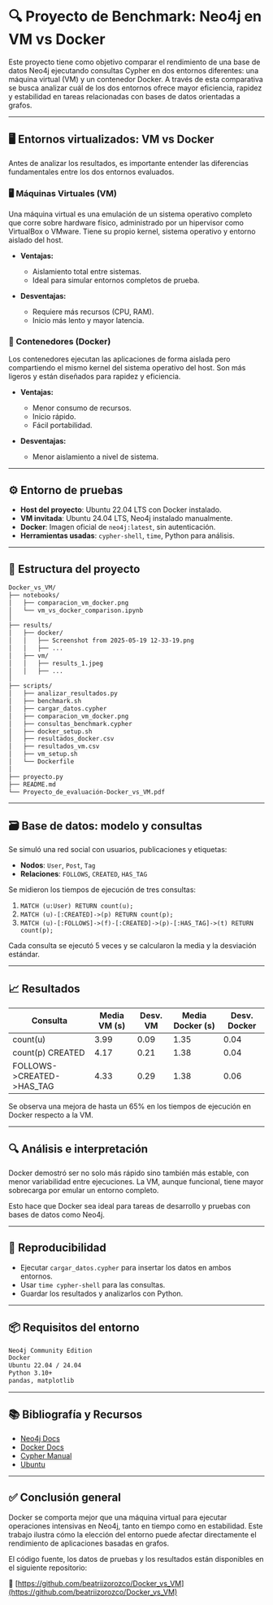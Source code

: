 # 🔍 Proyecto de Benchmark: Neo4j en VM vs Docker

Este proyecto tiene como objetivo comparar el rendimiento de una base de datos Neo4j ejecutando consultas Cypher en dos entornos diferentes: una máquina virtual (VM) y un contenedor Docker. A través de esta comparativa se busca analizar cuál de los dos entornos ofrece mayor eficiencia, rapidez y estabilidad en tareas relacionadas con bases de datos orientadas a grafos.

---

## 🖥️ Entornos virtualizados: VM vs Docker

Antes de analizar los resultados, es importante entender las diferencias fundamentales entre los dos entornos evaluados.

### 🖥️ Máquinas Virtuales (VM)

Una máquina virtual es una emulación de un sistema operativo completo que corre sobre hardware físico, administrado por un hipervisor como VirtualBox o VMware. Tiene su propio kernel, sistema operativo y entorno aislado del host.

* **Ventajas:**

  * Aislamiento total entre sistemas.
  * Ideal para simular entornos completos de prueba.
* **Desventajas:**

  * Requiere más recursos (CPU, RAM).
  * Inicio más lento y mayor latencia.

### 🚢 Contenedores (Docker)

Los contenedores ejecutan las aplicaciones de forma aislada pero compartiendo el mismo kernel del sistema operativo del host. Son más ligeros y están diseñados para rapidez y eficiencia.

* **Ventajas:**

  * Menor consumo de recursos.
  * Inicio rápido.
  * Fácil portabilidad.
* **Desventajas:**

  * Menor aislamiento a nivel de sistema.

---

## ⚙️ Entorno de pruebas

* **Host del proyecto**: Ubuntu 22.04 LTS con Docker instalado.
* **VM invitada**: Ubuntu 24.04 LTS, Neo4j instalado manualmente.
* **Docker**: Imagen oficial de `neo4j:latest`, sin autenticación.
* **Herramientas usadas**: `cypher-shell`, `time`, Python para análisis.

---

## 📂 Estructura del proyecto

```bash
Docker_vs_VM/
├── notebooks/
│   ├── comparacion_vm_docker.png
│   └── vm_vs_docker_comparison.ipynb
│
├── results/
│   ├── docker/
│   │   ├── Screenshot from 2025-05-19 12-33-19.png
│   │   ├── ...
│   ├── vm/
│   │   ├── results_1.jpeg
│   │   ├── ...
│
├── scripts/
│   ├── analizar_resultados.py
│   ├── benchmark.sh
│   ├── cargar_datos.cypher
│   ├── comparacion_vm_docker.png
│   ├── consultas_benchmark.cypher
│   ├── docker_setup.sh
│   ├── resultados_docker.csv
│   ├── resultados_vm.csv
│   ├── vm_setup.sh
│   └── Dockerfile
│
├── proyecto.py
├── README.md
└── Proyecto_de_evaluación-Docker_vs_VM.pdf
```

---

## 🗃️ Base de datos: modelo y consultas

Se simuló una red social con usuarios, publicaciones y etiquetas:

* **Nodos**: `User`, `Post`, `Tag`
* **Relaciones**: `FOLLOWS`, `CREATED`, `HAS_TAG`

Se midieron los tiempos de ejecución de tres consultas:

1. `MATCH (u:User) RETURN count(u);`
2. `MATCH (u)-[:CREATED]->(p) RETURN count(p);`
3. `MATCH (u)-[:FOLLOWS]->(f)-[:CREATED]->(p)-[:HAS_TAG]->(t) RETURN count(p);`

Cada consulta se ejecutó 5 veces y se calcularon la media y la desviación estándar.

---

## 📈 Resultados

| Consulta                   | Media VM (s) | Desv. VM | Media Docker (s) | Desv. Docker |
| -------------------------- | ------------ | -------- | ---------------- | ------------ |
| count(u)                   | 3.99         | 0.09     | 1.35             | 0.04         |
| count(p) CREATED           | 4.17         | 0.21     | 1.38             | 0.04         |
| FOLLOWS->CREATED->HAS\_TAG | 4.33         | 0.29     | 1.38             | 0.06         |

Se observa una mejora de hasta un 65% en los tiempos de ejecución en Docker respecto a la VM.

---

## 🔍 Análisis e interpretación

Docker demostró ser no solo más rápido sino también más estable, con menor variabilidad entre ejecuciones. La VM, aunque funcional, tiene mayor sobrecarga por emular un entorno completo.

Esto hace que Docker sea ideal para tareas de desarrollo y pruebas con bases de datos como Neo4j.

---

## 🧪 Reproducibilidad

* Ejecutar `cargar_datos.cypher` para insertar los datos en ambos entornos.
* Usar `time cypher-shell` para las consultas.
* Guardar los resultados y analizarlos con Python.

---

## 📦 Requisitos del entorno

```bash
Neo4j Community Edition
Docker
Ubuntu 22.04 / 24.04
Python 3.10+
pandas, matplotlib
```

---

## 📚 Bibliografía y Recursos

* [Neo4j Docs](https://neo4j.com/docs/)
* [Docker Docs](https://docs.docker.com/)
* [Cypher Manual](https://neo4j.com/docs/cypher-refcard/current/)
* [Ubuntu](https://ubuntu.com)

---

## ✅ Conclusión general

Docker se comporta mejor que una máquina virtual para ejecutar operaciones intensivas en Neo4j, tanto en tiempo como en estabilidad. Este trabajo ilustra cómo la elección del entorno puede afectar directamente el rendimiento de aplicaciones basadas en grafos.

El código fuente, los datos de pruebas y los resultados están disponibles en el siguiente repositorio:

🔗 [https://github.com/beatriizorozco/Docker_vs_VM](https://github.com/beatriizorozco/Docker_vs_VM)
